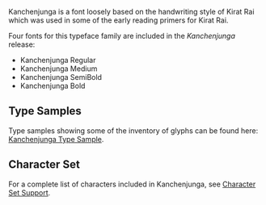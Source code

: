 
Kanchenjunga is a font loosely based on the handwriting style of Kirat Rai which was used in some of the early reading primers for Kirat Rai.

Four fonts for this typeface family are included in the *Kanchenjunga* release:

- Kanchenjunga Regular
- Kanchenjunga Medium
- Kanchenjunga SemiBold
- Kanchenjunga Bold

## Type Samples

Type samples showing some of the inventory of glyphs can be found here: 
[Kanchenjunga Type Sample](sample).

## Character Set

For a complete list of characters included in Kanchenjunga, see [Character Set Support](charset).

